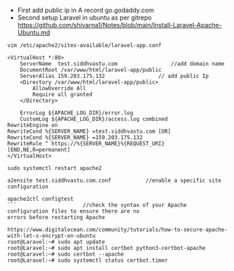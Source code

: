 - First add public ip in A record go.godaddy.com
- Second setup Laravel in ubuntu as per gitrepo 
    https://github.com/shivarna1/Notes/blob/main/Install-Laravel-Apache-Ubuntu.md
```
vim /etc/apache2/sites-available/laravel-app.conf
```
```
<VirtualHost *:80>
    ServerName  test.siddhvastu.com 				//add domain name
    DocumentRoot /var/www/html/laravel-app/public
    ServerAlias 159.203.175.132 				// add public Ip
    <Directory /var/www/html/laravel-app/public>
        AllowOverride All
        Require all granted
    </Directory>

    ErrorLog ${APACHE_LOG_DIR}/error.log
    CustomLog ${APACHE_LOG_DIR}/access.log combined
RewriteEngine on
RewriteCond %{SERVER_NAME} =test.siddhvastu.com [OR]
RewriteCond %{SERVER_NAME} =159.203.175.132
RewriteRule ^ https://%{SERVER_NAME}%{REQUEST_URI} [END,NE,R=permanent]
</VirtualHost>
```
```
sudo systemctl restart apache2
```
```
a2ensite test.siddhvastu.com.conf    		//enable a specific site configuration
```
```
apache2ctl configtest
```						//check the syntax of your Apache configuration files to ensure there are no
errors before restarting Apache

https://www.digitalocean.com/community/tutorials/how-to-secure-apache-with-let-s-encrypt-on-ubuntu
root@Laravel:~# sudo apt update
root@Laravel:~# sudo apt install certbot python3-certbot-apache
root@Laravel:~# sudo certbot --apache
root@Laravel:~# sudo systemctl status certbot.timer
